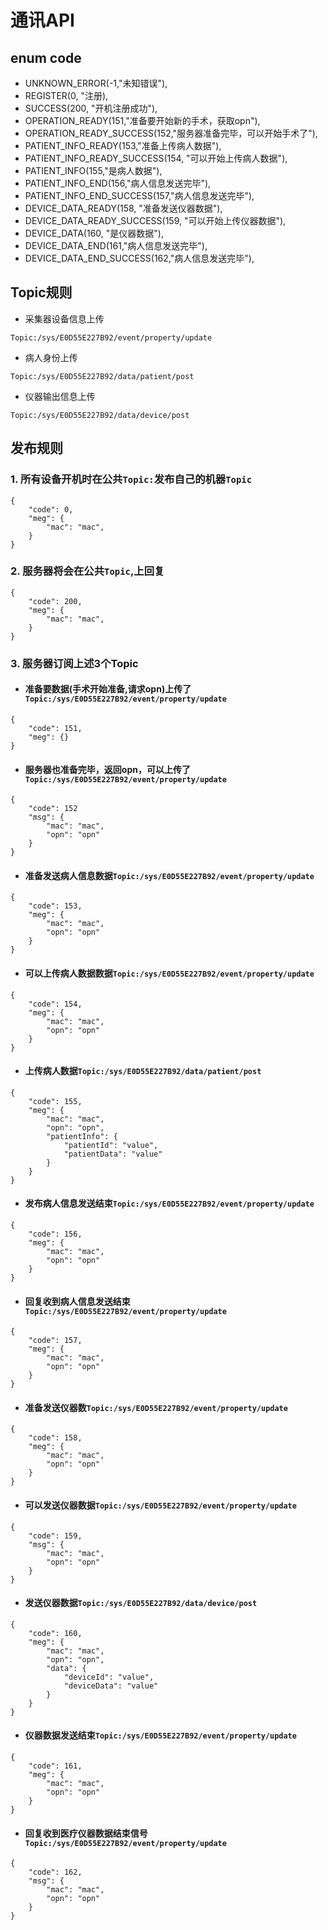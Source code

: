 # 通讯API

## enum code
* UNKNOWN_ERROR(-1,"未知错误"),
* REGISTER(0, "注册),
* SUCCESS(200, "开机注册成功"),
* OPERATION_READY(151,"准备要开始新的手术，获取opn"),
* OPERATION_READY_SUCCESS(152,"服务器准备完毕，可以开始手术了"),
* PATIENT_INFO_READY(153,"准备上传病人数据"),
* PATIENT_INFO_READY_SUCCESS(154, "可以开始上传病人数据"),
* PATIENT_INFO(155,"是病人数据"),
* PATIENT_INFO_END(156,"病人信息发送完毕"),
* PATIENT_INFO_END_SUCCESS(157,"病人信息发送完毕"),
* DEVICE_DATA_READY(158, "准备发送仪器数据"),
* DEVICE_DATA_READY_SUCCESS(159, "可以开始上传仪器数据"),
* DEVICE_DATA(160, "是仪器数据"),
* DEVICE_DATA_END(161,"病人信息发送完毕"),
* DEVICE_DATA_END_SUCCESS(162,"病人信息发送完毕"),

## Topic规则
* 采集器设备信息上传
```
Topic:/sys/E0D55E227B92/event/property/update
```
* 病人身份上传
```
Topic:/sys/E0D55E227B92/data/patient/post
```
* 仪器输出信息上传
```
Topic:/sys/E0D55E227B92/data/device/post
```

## 发布规则
### 1. 所有设备开机时在公共`Topic:`发布自己的机器`Topic`
```
{
    "code": 0,
    "meg": {
        "mac": "mac",
    }
}
```
### 2. 服务器将会在公共`Topic`,上回复
```
{
    "code": 200,
    "meg": {
        "mac": "mac",
    }
}
```
### 3. 服务器订阅上述3个Topic


* #### 准备要数据(手术开始准备,请求opn)上传了`Topic:/sys/E0D55E227B92/event/property/update`
```
{
    "code": 151,
    "meg": {}
}
```

* #### 服务器也准备完毕，返回opn，可以上传了`Topic:/sys/E0D55E227B92/event/property/update`
```
{
    "code": 152
    "msg": {
        "mac": "mac",
        "opn": "opn"
    }
}
```

* #### 准备发送病人信息数据`Topic:/sys/E0D55E227B92/event/property/update`
```
{
    "code": 153,
    "meg": {
        "mac": "mac",
        "opn": "opn"
    }
}
```

* #### 可以上传病人数据数据`Topic:/sys/E0D55E227B92/event/property/update`
```
{
    "code": 154,
    "meg": {
        "mac": "mac",
        "opn": "opn"
    }
}
```

* #### 上传病人数据`Topic:/sys/E0D55E227B92/data/patient/post`
```
{
    "code": 155,
    "meg": {
        "mac": "mac",
        "opn": "opn",       
        "patientInfo": {
            "patientId": "value",
            "patientData": "value"
        }
    }
}
```

* #### 发布病人信息发送结束`Topic:/sys/E0D55E227B92/event/property/update`
```
{
    "code": 156,
    "meg": {
        "mac": "mac",
        "opn": "opn"
    }
}
```

* #### 回复收到病人信息发送结束`Topic:/sys/E0D55E227B92/event/property/update`
```
{
    "code": 157,
    "meg": {
        "mac": "mac",
        "opn": "opn"
    }
}
```

* #### 准备发送仪器数`Topic:/sys/E0D55E227B92/event/property/update`
```
{
    "code": 158,
    "meg": {
        "mac": "mac",
        "opn": "opn"
    }
}
```

* #### 可以发送仪器数据`Topic:/sys/E0D55E227B92/event/property/update`
```
{
    "code": 159,
    "msg": {
        "mac": "mac",
        "opn": "opn"
    }
}
```

* #### 发送仪器数据`Topic:/sys/E0D55E227B92/data/device/post`
```
{
    "code": 160,
    "meg": {
        "mac": "mac",
        "opn": "opn",
        "data": {
            "deviceId": "value",
            "deviceData": "value"
        }
    }
}
```

* #### 仪器数据发送结束`Topic:/sys/E0D55E227B92/event/property/update`
```
{
    "code": 161,
    "meg": {  
        "mac": "mac",
        "opn": "opn"
    }
}
```
* #### 回复收到医疗仪器数据结束信号`Topic:/sys/E0D55E227B92/event/property/update`
```
{
    "code": 162,
    "msg": {
        "mac": "mac",
        "opn": "opn"
    }
}
```